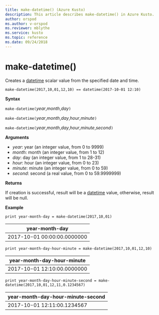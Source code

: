 ```yaml
---
title: make-datetime() (Azure Kusto)
description: This article describes make-datetime() in Azure Kusto.
author: orspod
ms.author: v-orspod
ms.reviewer: mblythe
ms.service: kusto
ms.topic: reference
ms.date: 09/24/2018
---
```

# make-datetime()

Creates a [datetime](./scalar-data-types/datetime.md) scalar value from the specified date and time.

    make-datetime(2017,10,01,12,10) == datetime(2017-10-01 12:10)

**Syntax**

`make-datetime(`*year*,*month*,*day*`)`

`make-datetime(`*year*,*month*,*day*,*hour*,*minute*`)`

`make-datetime(`*year*,*month*,*day*,*hour*,*minute*,*second*`)`

**Arguments**

* *year*: year (an integer value, from 0 to 9999)
* *month*: month (an integer value, from 1 to 12)
* *day*: day (an integer value, from 1 to 28-31)
* *hour*: hour (an integer value, from 0 to 23)
* *minute*: minute (an integer value, from 0 to 59)
* *second*: second (a real value, from 0 to 59.9999999)

**Returns**

If creation is successful, result will be a [datetime](./scalar-data-types/datetime.md) value, otherwise, result will be null.
 
**Example**

```kusto
print year-month-day = make-datetime(2017,10,01)
```

|year-month-day|
|---|
|2017-10-01 00:00:00.0000000|




```kusto
print year-month-day-hour-minute = make-datetime(2017,10,01,12,10)
```

|year-month-day-hour-minute|
|---|
|2017-10-01 12:10:00.0000000|




```kusto
print year-month-day-hour-minute-second = make-datetime(2017,10,01,12,11,0.1234567)
```

|year-month-day-hour-minute-second|
|---|
|2017-10-01 12:11:00.1234567|

